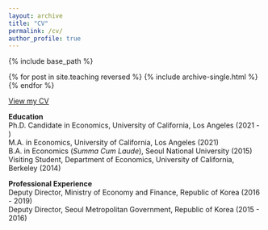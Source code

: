 ```yaml
---
layout: archive
title: "CV"
permalink: /cv/
author_profile: true
---
```


{% include base_path %}

{% for post in site.teaching reversed %}
  {% include archive-single.html %}
{% endfor %}

[View my CV](https://younghoon-econ.github.io/Sep2024_CV.pdf)

**Education**<br>
<span class="indent"> Ph.D. Candidate in Economics, University of California, Los Angeles (2021 - )</span><br>
<span class="indent"> M.A. in Economics, University of California, Los Angeles (2021)</span><br>
<span class="indent"> B.A. in Economics (<em>Summa Cum Laude</em>), Seoul National University (2015)</span><br>
<span class="indent"> Visiting Student, Department of Economics, University of California, Berkeley (2014)</span><br>
<!-- <span class="indent"> Visiting Student, Department of Economics, University of California, Berkeley (2014)</span> -->

**Professional Experience**<br>
<span class="indent"> Deputy Director, Ministry of Economy and Finance, Republic of Korea (2016 - 2019)</span><br>
<span class="indent"> Deputy Director, Seoul Metropolitan Government, Republic of Korea (2015 - 2016)</span>
